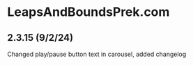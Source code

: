 # LeapsAndBoundsPrek.com

## 2.3.15 (9/2/24)

Changed play/pause button text in carousel, added changelog